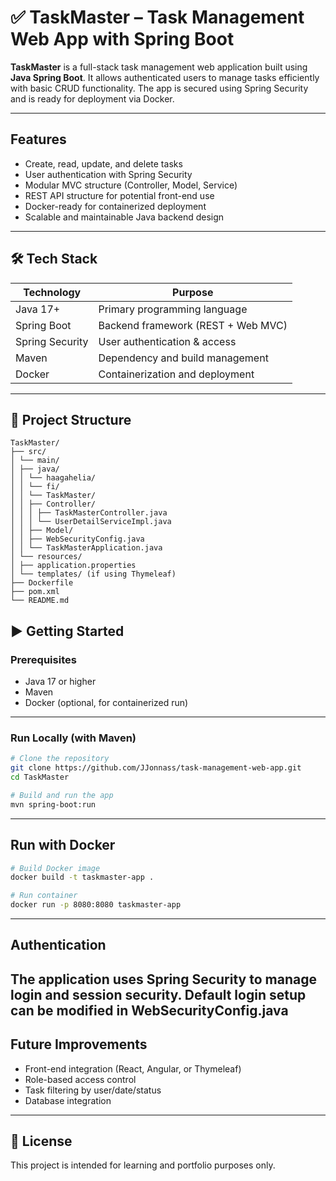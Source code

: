 # ✅ TaskMaster – Task Management Web App with Spring Boot

**TaskMaster** is a full-stack task management web application built using **Java Spring Boot**. It allows authenticated users to manage tasks efficiently with basic CRUD functionality. The app is secured using Spring Security and is ready for deployment via Docker.

---

## Features

- Create, read, update, and delete tasks
- User authentication with Spring Security
- Modular MVC structure (Controller, Model, Service)
- REST API structure for potential front-end use
- Docker-ready for containerized deployment
- Scalable and maintainable Java backend design

---

## 🛠️ Tech Stack

| Technology         | Purpose                            |
|--------------------|------------------------------------|
| Java 17+           | Primary programming language        |
| Spring Boot        | Backend framework (REST + Web MVC) |
| Spring Security    | User authentication & access       |
| Maven              | Dependency and build management     |
| Docker             | Containerization and deployment     |

---

## 📁 Project Structure

```
TaskMaster/
├── src/
│ └── main/
│ ├── java/
│ │ └── haagahelia/
│ │ └── fi/
│ │ └── TaskMaster/
│ │ ├── Controller/
│ │ │ ├── TaskMasterController.java
│ │ │ └── UserDetailServiceImpl.java
│ │ ├── Model/
│ │ ├── WebSecurityConfig.java
│ │ └── TaskMasterApplication.java
│ └── resources/
│ ├── application.properties
│ └── templates/ (if using Thymeleaf)
├── Dockerfile
├── pom.xml
└── README.md
```
## ▶️ Getting Started

### Prerequisites
- Java 17 or higher
- Maven
- Docker (optional, for containerized run)

---

### Run Locally (with Maven)

```bash
# Clone the repository
git clone https://github.com/JJonnass/task-management-web-app.git
cd TaskMaster

# Build and run the app
mvn spring-boot:run
```
---
## Run with Docker
```bash
# Build Docker image
docker build -t taskmaster-app .

# Run container
docker run -p 8080:8080 taskmaster-app
```
---
## Authentication
The application uses Spring Security to manage login and session security. Default login setup can be modified in WebSecurityConfig.java
---
## Future Improvements
- Front-end integration (React, Angular, or Thymeleaf)
- Role-based access control
- Task filtering by user/date/status
- Database integration
---
## 📝 License
This project is intended for learning and portfolio purposes only.

